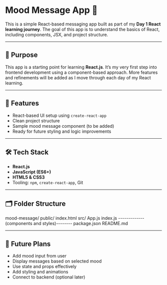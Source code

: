 # Mood Message App 💬

This is a simple React-based messaging app built as part of my **Day 1 React learning journey**. The goal of this app is to understand the basics of React, including components, JSX, and project structure.

---

## 🧠 Purpose

This app is a starting point for learning **React.js**. It’s my very first step into frontend development using a component-based approach. More features and refinements will be added as I move through each day of my React learning.

---

## 🚀 Features

- React-based UI setup using `create-react-app`
- Clean project structure
- Sample mood message component (to be added)
- Ready for future styling and logic improvements

---

## 🛠️ Tech Stack

- **React.js**
- **JavaScript (ES6+)**
- **HTML5 & CSS3**
- Tooling: `npm`, `create-react-app`, Git

---

## 🗂️ Folder Structure

mood-message/
 public/
 index.html
 src/
 App.js
 index.js
-------------(components and styles)--------
 package.json
 README.md

---

## 🚧 Future Plans

- Add mood input from user
- Display messages based on selected mood
- Use state and props effectively
- Add styling and animations
- Connect to backend (optional later)

